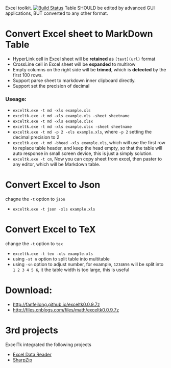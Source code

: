 Excel toolkit. [![Build Status](https://travis-ci.org/fanfeilong/exceltk.svg?branch=master)](https://travis-ci.org/fanfeilong/exceltk)
Table SHOULD be edited by advanced GUI applications, BUT converted to any other format. 


# Convert Excel sheet to MarkDown Table
  - HyperLink cell in Excel sheet will be **retained** as `[text](url)` format 
  - CrossLine cell in Excel sheet will be **expanded** to multirow
  - Empty columns on the right side will be **trimed**, which is **detected** by the first 100 rows. 
  - Support parse sheet to markdown inner clipboard directly.
  - Support set the precision of decimal

### Useage:
  - `exceltk.exe -t md -xls example.xls` 
  - `exceltk.exe -t md -xls example.xls -sheet sheetname`
  - `exceltk.exe -t md -xls example.xlsx` 
  - `exceltk.exe -t md -xls example.xlsx -sheet sheetname`
  - `exceltk.exe -t md -p 2 -xls example.xls`, where `-p 2` setting the decimal precision to 2
  - `exceltk.exe -t md -bhead -xls example.xls`, which will use the first row to replace table header, and keep the head empty, so that 
  the table will auto response in small screen device, this is just a simply solution.
  - `exceltk.exe -t cm`, Now you can copy sheet from excel, then paster to any editor, which will be Markdown table.

# Convert Excel to Json 
  chagne the `-t` option to `json`
  - `exceltk.exe -t json -xls example.xls `

# Convert Excel to TeX
  change the `-t` option to `tex`
  - `exceltk.exe -t tex -xls example.xls`
  - using `-st n` option to split table into multitable
  - using `-sn` option to adjust number, for example, `1234656` will be split into `1 2 3 4 5 6`, it the table width is too large, this is useful

# Download:
  - http://fanfeilong.github.io/exceltk0.0.9.7z
  - http://files.cnblogs.com/files/math/exceltk0.0.9.7z

# 3rd projects

ExcelTk integrated the following projects
- [Excel Data Reader](https://github.com/ExcelDataReader/ExcelDataReader)
- [SharpZip](https://github.com/icsharpcode/SharpZipLib)
